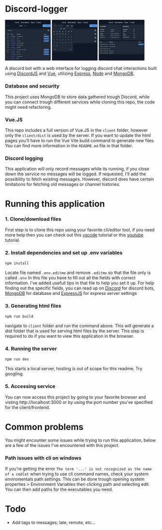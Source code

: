 # Discord-logger
<a href="client/public/attendance.jpg"><img src="client/public/attendance.jpg" width=30% height=30%></a>
<a href="client/public/search.jpg"><img src="client/public/search.jpg" width=30% height=30%></a>
<a href="client/public/user.jpg"><img src="client/public/user.jpg" width=30% height=30%></a>

A discord bot with a web interface for logging discord chat interactions built using [DiscordJS]() and [Vue](), utilizing [Express](), [Node]() and [MongoDB](https://www.mongodb.com/try/download/community).

### Database and security
This project uses MongoDB to store data gathered trough Discord, while you can connect trough different services while cloning this repo, the code might need refactoring.
### Vue.JS
This repo includes a full version of Vue.JS in the `client` folder, however only the `client/dist` is used by the server. If you want to update the html pages you'll have to run the Vue Vite build command to generate new files. You can find more information in the `README.md` file in that folder.
### Discord logging
This application will only record messages while its running, if you close down the service no messages will be logged. If requested, I'll add the possibility to fetch existing messages. However, discord does have certain limitations for fetching old messages or channel histories.

# Running this application
### 1. Clone/download files
First step is to clone this repo using your favorite cli/editor tool, if you need more help then you can check out this [vscode](https://code.visualstudio.com/docs/sourcecontrol/intro-to-git) tutorial or this [youtube](https://www.youtube.com/watch?v=ZFFtMyOFPe8) tutorial.
### 2. Install dependencies and set up .env variables
```sh
npm install
```
Locate file named `.env.editme` and remove `.editme` so that the file only is called `.env` In this file you have to fill out all the fields with correct information. I've added usefull tips in that file to help you set it up. For help finding out the specific fields, you can read up on [Discord](https://discord.com/developers/docs/intro) for discord bots, [MongoDB](https://www.mongodb.com/docs/) for database and [ExpressJS](https://expressjs.com/) for express server settings
### 3. Generating html files
```sh
npm run build
```
navigate to `client` folder and run the command above. This will generate a dist folder that is used for serving html files by the server. This step is required to do if you want to view this application in the browser.
### 4. Running the server
```sh
npm run dev
```
This starts a local server, hosting is out of scope for this readme. Try googling.
### 5. Accessing service
You can now access this project by going to your favorite browser and visting http://localhost:3000 or by using the port number you've specified for the client/frontend.

# Common problems
You might encounter some issues while trying to run this application, below are a few of the issues I've encountered with this project.

### Path issues with cli on windows
If you're getting the error ``The term '...' is not recognized as the name of a cmdlet`` when trying to use cli command names, check your system enviromentals path settings. This can be done trough opening system properties > Environment Variables then clicking path and selecting edit.
You can then add paths for the executables you need.

# Todo
- Add tags to messages; late, remote, etc...